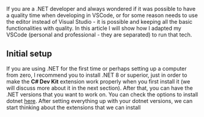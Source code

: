 If you are a .NET developer and always wondered if it was possible to have a quality time when developing in VSCode, or for some reason needs to use the editor instead of Visual Studio - it is possible and keeping all the basic functionalities with quality. In this article I will show how I adapted my VSCode (personal and professional - they are separated) to run that tech.

## Initial setup

If you are using .NET for the first time or perhaps setting up a computer from zero, I recommend you to install .NET 8 or superior, just in order to make the **C# Dev Kit** extension work properly when you first install it (we will discuss more about it in the next section). After that, you can have the .NET versions that you want to work on. You can check the options to install dotnet [here](https://dotnet.microsoft.com/). After setting everything up with your dotnet versions, we can start thinking about the extensions that we can install 
